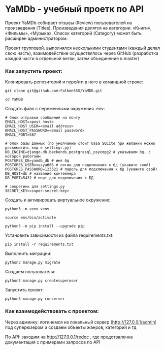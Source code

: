 # YaMDb - учебный проетк по API

Проект YaMDb собирает отзывы (Review) пользователей на произведения (Titles). Произведения делятся на категории: «Книги», «Фильмы», «Музыка». Список категорий (Category) может быть расширен администратором.

Проект групповой, выполнялся несколькими студентами (каждый делал свою часть), взаимодействие осуществялось через GitHub (разработка каждой части в отдельной ветви, затем объединение в master)

### Как запустить проект:

Клонировать репозиторий и перейти в него в командной строке:

```
git clone git@github.com:Falken565/YaMDB.git
```

```
cd YaMDB
```

Cоздать файл с переменными окружения .env:

```
# блок отправки сообщений на почту
EMAIL_HOST=<post host>
EMAIL_HOST_USER=<email address>
EMAIL_HOST_PASSWORD=<email password>
EMAIL_PORT=587

# блок базы данных (по умолчанию стоит база SQLite при желании можно раскомитить код в settings.py)
DB_ENGINE=django.db.backends.postgresql_psycopg2 # указываем бд, с которой работаем
POSTGRES_DB=yamdb_db # имя бд 
POSTGRES_USER=vasya666 # логин для подключения к бд (укажите свой)
POSTGRES_PASSWORD=123321 # пароль для подключения к бд (укажите свой)
DB_HOST=db # название контейнера
DB_PORT=5432 # порт для подключения к БД

# секретики для settings.py
SECRET_KEY=<super-secret-key>
```

Cоздать и активировать виртуальное окружение:

```
python3 -m venv venv
```

```
source env/bin/activate
```

```
python3 -m pip install --upgrade pip
```

Установить зависимости из файла requirements.txt:

```
pip install -r requirements.txt
```

Выполнить миграции:

```
python3 manage.py migrate
```

Создаем пользователя:

```
python3 manage.py createsuperuser
```

Запустить проект:

```
python3 manage.py runserver
```

### Как взаимодействовать с проектом:

Через админку:
логинемся на локальный сервер (http://127.0.0.1/admin) под суперюзером и создаем объекты жанров, категорий и тд 

По API:
заходим на http://127.0.0.1/redoc , где предстваленна документация с примерами запросов по API

